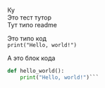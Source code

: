 Ку  
Это тест тутор  
Тут типо readme  


Это типо код  
`print("Hello, world!")`


А это блок кода  
```python
def hello_world():
    print("Hello, world!")```
